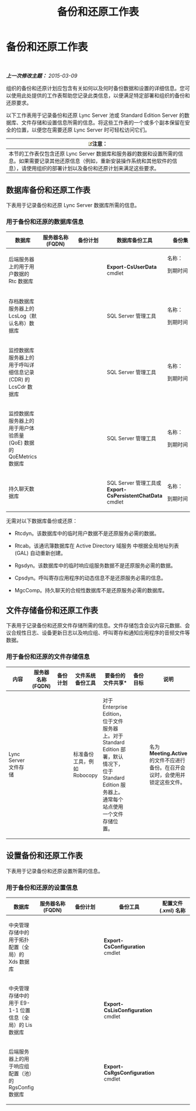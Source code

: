 ﻿---
title: 备份和还原工作表
TOCTitle: 备份和还原工作表
ms:assetid: 26c78155-0306-41ac-845b-7ad58000a1d6
ms:mtpsurl: https://technet.microsoft.com/zh-cn/library/Hh202169(v=OCS.15)
ms:contentKeyID: 52060989
ms.date: 05/19/2016
mtps_version: v=OCS.15
ms.translationtype: HT
---

# 备份和还原工作表

 

_**上一次修改主题：** 2015-03-09_

组织的备份和还原计划应包含有关如何以及何时备份数据和设置的详细信息。您可以使用此处提供的工作表帮助您记录此类信息，以便满足特定部署和组织的备份和还原要求。

以下工作表用于记录备份和还原 Lync Server 池或 Standard Edition Server 的数据库、文件存储和设置信息所需的信息。将这些工作表的一个或多个副本保留在安全的位置，以便您在需要还原 Lync Server 时可轻松访问它们。

<table>
<thead>
<tr class="header">
<th><img src="images/Dn783119.note(OCS.15).gif" title="note" alt="note" />注意：</th>
</tr>
</thead>
<tbody>
<tr class="odd">
<td>本节的工作表仅包含还原 Lync Server 数据库和服务器的数据和设置所需的信息。如果需要记录其他还原信息（例如，重新安装操作系统和其他软件的信息），请使用组织的部署计划以及备份和还原计划来满足这些要求。</td>
</tr>
</tbody>
</table>


## 数据库备份和还原工作表

下表用于记录备份和还原 Lync Server 数据库所需的信息。

### 用于备份和还原的数据库信息

<table style="width:100%;">
<colgroup>
<col style="width: 14%" />
<col style="width: 14%" />
<col style="width: 14%" />
<col style="width: 14%" />
<col style="width: 14%" />
<col style="width: 14%" />
<col style="width: 14%" />
</colgroup>
<thead>
<tr class="header">
<th>数据库</th>
<th>服务器名称 (FQDN)</th>
<th>备份计划</th>
<th>数据库备份工具</th>
<th>备份集</th>
<th>备份目标</th>
<th>说明</th>
</tr>
</thead>
<tbody>
<tr class="odd">
<td><p>后端服务器上的用于用户数据的 Rtc 数据库</p></td>
<td><p>                    </p></td>
<td><p>                    </p></td>
<td><p><strong>Export-CsUserData</strong> cmdlet</p></td>
<td><p>名称：</p>
<p>到期时间：</p>
<p>                   </p></td>
<td><p>                    </p></td>
<td><p>                    </p></td>
</tr>
<tr class="even">
<td><p>存档数据库服务器上的 LcsLog（默认名称）数据库</p></td>
<td><p> </p></td>
<td><p> </p></td>
<td><p>SQL Server 管理工具</p></td>
<td><p>名称：</p>
<p>到期时间：</p></td>
<td><p> </p></td>
<td><p> </p></td>
</tr>
<tr class="odd">
<td><p>监控数据库服务器上的用于呼叫详细信息记录 (CDR) 的 LcsCdr 数据库</p></td>
<td><p> </p></td>
<td><p> </p></td>
<td><p>SQL Server 管理工具</p></td>
<td><p>名称：</p>
<p>到期时间：</p></td>
<td><p> </p></td>
<td><p> </p></td>
</tr>
<tr class="even">
<td><p>监控数据库服务器上的用于用户体验质量 (QoE) 数据的 QoEMetrics 数据库</p></td>
<td><p> </p></td>
<td><p> </p></td>
<td><p>SQL Server 管理工具</p></td>
<td><p>名称：</p>
<p>到期时间：</p></td>
<td><p> </p></td>
<td><p> </p></td>
</tr>
<tr class="odd">
<td><p>持久聊天数据库</p></td>
<td><p></p></td>
<td><p></p></td>
<td><p>SQL Server 管理工具或 <strong>Export-CsPersistentChatData</strong> cmdlet</p></td>
<td><p>名称：</p>
<p>到期时间：</p></td>
<td><p></p></td>
<td><p></p></td>
</tr>
</tbody>
</table>


无需对以下数据库备份或还原：

  - Rtcdyn。该数据库中的临时用户数据不是还原服务必需的数据。

  - Rtcab。该通讯簿数据库在 Active Directory 域服务 中根据全局地址列表 (GAL) 自动重新创建。

  - Rgsdyn。该数据库中的临时响应组服务数据不是还原服务必需的数据。

  - Cpsdyn。呼叫寄存应用程序的动态信息不是还原服务必需的信息。

  - MgcComp。持久聊天的合规性数据库不是还原服务必需的数据库。

## 文件存储备份和还原工作表

下表用于记录备份和还原文件存储所需的信息。文件存储包含会议内容元数据、会议合规性日志、设备更新日志以及响应组、呼叫寄存和通知应用程序的音频文件等数据。

### 用于备份和还原的文件存储信息

<table style="width:100%;">
<colgroup>
<col style="width: 14%" />
<col style="width: 14%" />
<col style="width: 14%" />
<col style="width: 14%" />
<col style="width: 14%" />
<col style="width: 14%" />
<col style="width: 14%" />
</colgroup>
<thead>
<tr class="header">
<th>内容</th>
<th>服务器名称 (FQDN)</th>
<th>备份计划</th>
<th>文件系统备份工具</th>
<th>要备份的文件共享*</th>
<th>备份目标</th>
<th>说明</th>
</tr>
</thead>
<tbody>
<tr class="odd">
<td><p>Lync Server 文件存储</p></td>
<td><p></p></td>
<td><p></p></td>
<td><p>标准备份工具，例如 Robocopy</p></td>
<td><p>对于 Enterprise Edition，位于文件服务器上。对于 Standard Edition 部署，默认情况下，位于 Standard Edition 服务器上。通常每个站点使用一个文件存储位置。</p></td>
<td><p></p></td>
<td><p>名为 <strong>Meeting.Active</strong> 的文件不应进行备份。在召开会议时，会使用并锁定这些文件。</p></td>
</tr>
</tbody>
</table>


## 设置备份和还原工作表

下表用于记录备份和还原设置所需的信息。

### 用于备份和还原的设置信息

<table style="width:100%;">
<colgroup>
<col style="width: 14%" />
<col style="width: 14%" />
<col style="width: 14%" />
<col style="width: 14%" />
<col style="width: 14%" />
<col style="width: 14%" />
<col style="width: 14%" />
</colgroup>
<thead>
<tr class="header">
<th>数据库</th>
<th>服务器名称 (FQDN)</th>
<th>备份计划</th>
<th>备份工具</th>
<th>配置文件 (.xml) 名称</th>
<th>备份位置</th>
<th>说明</th>
</tr>
</thead>
<tbody>
<tr class="odd">
<td><p>中央管理存储中的用于拓扑配置（全局）的 Xds 数据库</p></td>
<td><p>                    </p></td>
<td><p>                    </p></td>
<td><p><strong>Export-CsConfiguration</strong> cmdlet</p></td>
<td><p>                   </p></td>
<td><p>                    </p></td>
<td><p>                   </p></td>
</tr>
<tr class="even">
<td><p>中央管理存储中的用于 E9-1-1 位置信息（全局）的 Lis 数据库</p></td>
<td><p> </p></td>
<td><p> </p></td>
<td><p><strong>Export-CsLisConfiguration</strong> cmdlet</p></td>
<td><p></p></td>
<td><p> </p></td>
<td><p>                    </p></td>
</tr>
<tr class="odd">
<td><p>后端服务器上的用于响应组配置（池）的 RgsConfig 数据库</p></td>
<td><p> </p></td>
<td><p> </p></td>
<td><p><strong>Export-CsRgsConfiguration</strong> cmdlet</p></td>
<td><p></p></td>
<td><p> </p></td>
<td><p>                    </p></td>
</tr>
</tbody>
</table>

